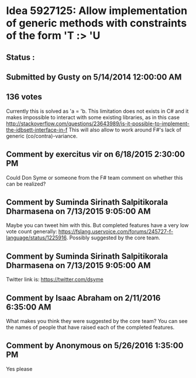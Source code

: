 # Idea 5927125: Allow implementation of generic methods with constraints of the form 'T :> 'U #

## Status : 

## Submitted by Gusty on 5/14/2014 12:00:00 AM

## 136 votes

Currently this is solved as 'a = 'b.
This limitation does not exists in C# and it makes impossible to interact with some existing libraries, as in this case http://stackoverflow.com/questions/23643989/is-it-possible-to-implement-the-idbsett-interface-in-f
This will also allow to work around F#'s lack of generic (co/contra)-variance.


## Comment by exercitus vir on 6/18/2015 2:30:00 PM

Could Don Syme or someone from the F# team comment on whether this can be realized?

## Comment by Suminda Sirinath Salpitikorala Dharmasena on 7/13/2015 9:05:00 AM

Maybe you can tweet him with this. But completed features have a very low vote count generally: https://fslang.uservoice.com/forums/245727-f-language/status/1225916. Possibly suggested by the core team.

## Comment by Suminda Sirinath Salpitikorala Dharmasena on 7/13/2015 9:05:00 AM

Twitter link is: https://twitter.com/dsyme

## Comment by Isaac Abraham on 2/11/2016 6:35:00 AM

What makes you think they were suggested by the core team? You can see the names of people that have raised each of the completed features.

## Comment by Anonymous on 5/26/2016 1:35:00 PM

Yes please
